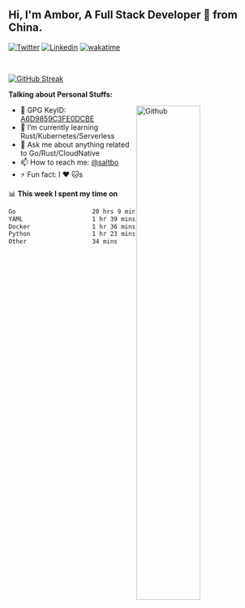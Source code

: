 ## Hi, I'm Ambor, A Full Stack Developer 🚀 from China.

[![Twitter](https://img.shields.io/badge/-saltbo-1ca0f1?style=flat&logo=twitter&logoColor=white)](https://twitter.com/rdsaltbo)
[![Linkedin](https://img.shields.io/badge/-saltbo-blue?style=flat&logo=Linkedin&logoColor=white)](https://www.linkedin.com/in/saltbo/)
[![wakatime](https://wakatime.com/badge/user/f82b1c77-faab-48cd-aef5-a12c0aff104b.svg)](https://wakatime.com/@f82b1c77-faab-48cd-aef5-a12c0aff104b)

&nbsp;  

[![GitHub Streak](http://github-readme-streak-stats.herokuapp.com?user=saltbo&hide_border=true&date_format=M%20j%5B%2C%20Y%5D)](https://git.io/streak-stats)

**Talking about Personal Stuffs:**
<!-- Any image aligned to the right. Beware the width  -->
<img width="50%" align="right" alt="Github" src="https://raw.githubusercontent.com/saltbo/saltbo/master/images/git-header.svg" />

- 🤘 GPG KeyID: [A6D9859C3FE0DCBE](https://saltbo.cn/pgp_keys.asc)
- 🌱 I’m currently learning Rust/Kubernetes/Serverless
- 💬 Ask me about anything related to Go/Rust/CloudNative
- 📫 How to reach me: [@saltbo](https://t.me/saltbo)
- ⚡ Fun fact: I :heart: :cat:s


📊 **This week I spent my time on**
<!--START_SECTION:waka-->

```txt
Go                     20 hrs 9 mins   █████████████████▓░░░░░░░   71.17 %
YAML                   1 hr 39 mins    █▒░░░░░░░░░░░░░░░░░░░░░░░   05.83 %
Docker                 1 hr 36 mins    █▒░░░░░░░░░░░░░░░░░░░░░░░   05.71 %
Python                 1 hr 23 mins    █▒░░░░░░░░░░░░░░░░░░░░░░░   04.94 %
Other                  34 mins         ▓░░░░░░░░░░░░░░░░░░░░░░░░   02.01 %
```

<!--END_SECTION:waka-->
